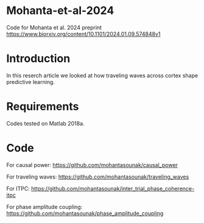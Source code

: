 # Mohanta-et-al-2024
Code for Mohanta et al. 2024 preprint https://www.biorxiv.org/content/10.1101/2024.01.09.574848v1

# Introduction
In this reserch article we looked at how traveling waves across cortex shape predictive learning.

# Requirements
Codes tested on Matlab 2018a.

# Code
For causal power: https://github.com/mohantasounak/causal_power

For traveling waves: https://github.com/mohantasounak/traveling_waves

For ITPC: https://github.com/mohantasounak/inter_trial_phase_coherence-itpc

For phase amplitude coupling: https://github.com/mohantasounak/phase_amplitude_coupling

